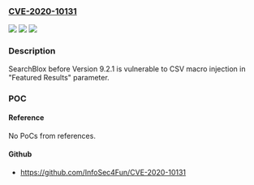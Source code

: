 ### [CVE-2020-10131](https://cve.mitre.org/cgi-bin/cvename.cgi?name=CVE-2020-10131)
![](https://img.shields.io/static/v1?label=Product&message=SearchBlox&color=blue)
![](https://img.shields.io/static/v1?label=Version&message=%3D%209.2.1%20&color=brighgreen)
![](https://img.shields.io/static/v1?label=Vulnerability&message=CWE-1236%20Improper%20Neutralization%20of%20Formula%20Elements%20in%20a%20CSV%20File&color=brighgreen)

### Description

SearchBlox before Version 9.2.1 is vulnerable to CSV macro injection in "Featured Results" parameter.

### POC

#### Reference
No PoCs from references.

#### Github
- https://github.com/InfoSec4Fun/CVE-2020-10131

